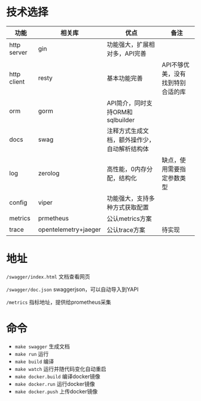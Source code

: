 # 技术选择

| 功能        | 相关库               | 优点                                         | 备注                              |
| ----------- | -------------------- | -------------------------------------------- | --------------------------------- |
| http server | gin                  | 功能强大，扩展相对多，API完善                |                                   |
| http client | resty                | 基本功能完善                                 | API不够优美，没有找到特别合适的库 |
| orm         | gorm                 | API简介，同时支持ORM和sqlbuilder             |                                   |
| docs        | swag                 | 注释方式生成文档，额外操作少，自动解析结构体 |                                   |
| log         | zerolog              | 高性能，0内存分配，结构化                    | 缺点，使用需要指定参数类型        |
| config      | viper                | 功能强大，支持多种方式获取配置               |                                   |
| metrics     | prmetheus            | 公认metrics方案                              |                                   |
| trace       | opentelemetry+jaeger | 公认trace方案                                | 待实现                            |

# 地址

`/swagger/index.html` 文档查看网页

`/swagger/doc.json` swaggerjson，可以自动导入到YAPI

`/metrics` 指标地址，提供给prometheus采集

# 命令

- `make swagger` 生成文档
- `make run`  运行
- `make build`  编译
- `make watch`  运行并随代码变化自动重启
- `make docker.build` 编译docker镜像
- `make docker.run` 运行docker镜像
- `make docker.push` 上传docker镜像